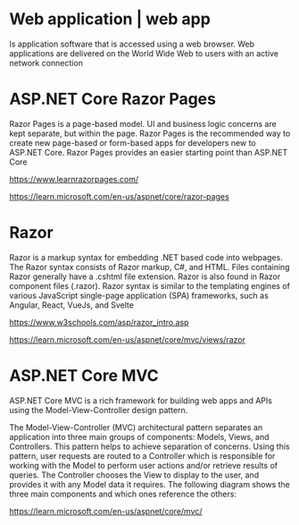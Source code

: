 # Web application | web app
Is application software that is accessed using a web browser. Web applications are delivered on the World Wide Web to users with an active network connection


# ASP.NET Core Razor Pages
Razor Pages is a page-based model. UI and business logic concerns are kept separate, but within the page. Razor Pages is the recommended way to create new page-based or form-based apps for developers new to ASP.NET Core. Razor Pages provides an easier starting point than ASP.NET Core 

https://www.learnrazorpages.com/

https://learn.microsoft.com/en-us/aspnet/core/razor-pages

# Razor 
Razor is a markup syntax for embedding .NET based code into webpages. The Razor syntax consists of Razor markup, C#, and HTML. Files containing Razor generally have a .cshtml file extension. Razor is also found in Razor component files (.razor). Razor syntax is similar to the templating engines of various JavaScript single-page application (SPA) frameworks, such as Angular, React, VueJs, and Svelte

https://www.w3schools.com/asp/razor_intro.asp

https://learn.microsoft.com/en-us/aspnet/core/mvc/views/razor

# ASP.NET Core MVC
ASP.NET Core MVC is a rich framework for building web apps and APIs using the Model-View-Controller design pattern.

The Model-View-Controller (MVC) architectural pattern separates an application into three main groups of components: 
Models, Views, and Controllers. 
This pattern helps to achieve separation of concerns. Using this pattern, user requests are routed to a Controller which is responsible for working with the Model to perform user actions and/or retrieve results of queries. The Controller chooses the View to display to the user, and provides it with any Model data it requires.
The following diagram shows the three main components and which ones reference the others:
 
https://learn.microsoft.com/en-us/aspnet/core/mvc/
